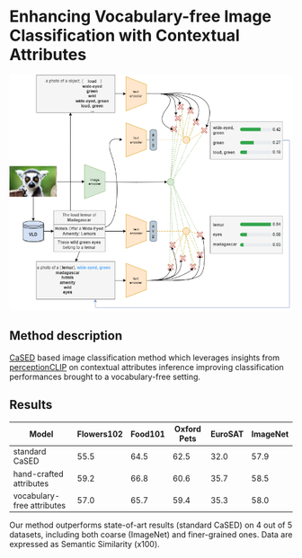 # Enhancing Vocabulary-free Image Classification with Contextual Attributes

<p align="center">
  <img src="https://github.com/LookAtPiomba/vocabulary-free-perceptionCLIP/blob/main/model.png" alt="model image"/>
</p>

## Method description
[CaSED](https://github.com/altndrr/vic) based image classification method which leverages insights from [perceptionCLIP](https://github.com/umd-huang-lab/perceptionCLIP) on contextual attributes inference improving classification performances brought to a vocabulary-free setting.

## Results
| Model   | Flowers102 | Food101 | Oxford Pets | EuroSAT | ImageNet |
|------------|----------|----------|----------|----------|----------|
| standard CaSED | 55.5 | 64.5 | 62.5 | 32.0 | 57.9 |
| hand-crafted attributes | 59.2 | 66.8 | 60.6 | 35.7 | 58.5 |
| vocabulary-free attributes | 57.0 | 65.7 | 59.4 | 35.3 | 58.0 |

Our method outperforms state-of-art results (standard CaSED) on 4 out of 5 datasets, including both coarse (ImageNet) and finer-grained ones. Data are expressed as Semantic Similarity (x100).
